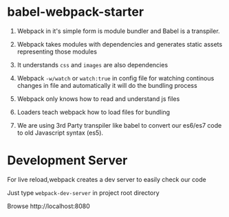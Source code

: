 # babel-webpack-starter
1. Webpack in it's simple form is module bundler and Babel is a transpiler.

2. Webpack takes modules with dependencies and generates static assets representing those modules

3. It understands ``css`` and ``images`` are also dependencies

4. Webpack ``-w/watch`` or ``watch:true`` in config file for watching continous changes in file and automatically it will do the bundling process

5. Webpack only knows how to read and understand js files

6. Loaders teach webpack how to load files for bundling

7. We are using 3rd Party transpiler like babel to convert our es6/es7 code to old Javascript syntax (es5).

# Development Server

For live reload,webpack creates a dev server to easily check our code

Just type ``webpack-dev-server`` in project root directory

Browse http://localhost:8080
